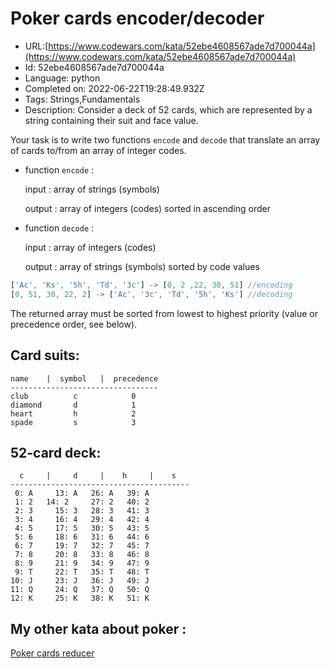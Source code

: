 # Poker cards encoder/decoder

 - URL:[https://www.codewars.com/kata/52ebe4608567ade7d700044a](https://www.codewars.com/kata/52ebe4608567ade7d700044a)
 - Id: 52ebe4608567ade7d700044a
 - Language: python
 - Completed on: 2022-06-22T19:28:49.932Z
 - Tags: Strings,Fundamentals
 - Description:
Consider a deck of 52 cards, which are represented by a string containing their suit and face value.

Your task is to write two functions ```encode``` and ```decode``` that translate an array of cards to/from an array of integer codes. 

* function ```encode``` :

  input  : array of strings (symbols)

  output : array of integers (codes) sorted in ascending order
  
* function ```decode``` :

  input   : array of integers (codes)
  
  output  : array of strings (symbols) sorted by code values

``` javascript
['Ac', 'Ks', '5h', 'Td', '3c'] -> [0, 2 ,22, 30, 51] //encoding
[0, 51, 30, 22, 2] -> ['Ac', '3c', 'Td', '5h', 'Ks'] //decoding
```

The returned array must be sorted from lowest to highest priority (value or precedence order, see below).

## Card suits:

```
name    |  symbol   |  precedence
---------------------------------
club          c            0
diamond       d            1
heart         h            2
spade         s            3
```

## 52-card deck:

```
  c     |     d     |    h     |    s
----------------------------------------
 0: A	  13: A	  26: A	  39: A
 1: 2  	14: 2	  27: 2	  40: 2
 2: 3	  15: 3	  28: 3	  41: 3
 3: 4	  16: 4	  29: 4	  42: 4
 4: 5	  17: 5	  30: 5	  43: 5
 5: 6	  18: 6	  31: 6	  44: 6
 6: 7	  19: 7	  32: 7	  45: 7
 7: 8	  20: 8	  33: 8	  46: 8
 8: 9	  21: 9	  34: 9	  47: 9
 9: T	  22: T	  35: T	  48: T
10: J	  23: J	  36: J	  49: J
11: Q	  24: Q	  37: Q	  50: Q
12: K	  25: K	  38: K	  51: K
```



## My other kata about poker :

<a href="/dojo/katas/52ef1c60a863b919ef00025f">Poker cards reducer</a>
